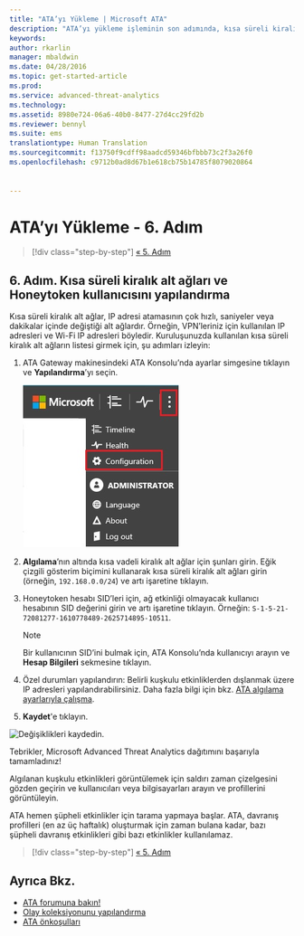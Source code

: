 ```yaml
---
title: "ATA’yı Yükleme | Microsoft ATA"
description: "ATA’yı yükleme işleminin son adımında, kısa süreli kiralık alt ağları ve Honeytoken kullanıcısını yapılandırırsınız."
keywords: 
author: rkarlin
manager: mbaldwin
ms.date: 04/28/2016
ms.topic: get-started-article
ms.prod: 
ms.service: advanced-threat-analytics
ms.technology: 
ms.assetid: 8980e724-06a6-40b0-8477-27d4cc29fd2b
ms.reviewer: bennyl
ms.suite: ems
translationtype: Human Translation
ms.sourcegitcommit: f13750f9cdff98aadcd59346bfbbb73c2f3a26f0
ms.openlocfilehash: c9712b0ad8d67b1e618cb75b14785f8079020864


---
```


# ATA’yı Yükleme - 6. Adım

>[!div class="step-by-step"]
[« 5. Adım](install-ata-step5.md)

## 6. Adım. Kısa süreli kiralık alt ağları ve Honeytoken kullanıcısını yapılandırma
Kısa süreli kiralık alt ağlar, IP adresi atamasının çok hızlı, saniyeler veya dakikalar içinde değiştiği alt ağlardır. Örneğin, VPN’leriniz için kullanılan IP adresleri ve Wi-Fi IP adresleri böyledir. Kuruluşunuzda kullanılan kısa süreli kiralık alt ağların listesi girmek için, şu adımları izleyin:

1.  ATA Gateway makinesindeki ATA Konsolu’nda ayarlar simgesine tıklayın ve **Yapılandırma**’yı seçin.

    ![ATA yapılandırma ayarları](media/ATA-config-icon.JPG)

2.  **Algılama**’nın altında kısa vadeli kiralık alt ağlar için şunları girin. Eğik çizgili gösterim biçimini kullanarak kısa süreli kiralık alt ağları girin (örneğin, `192.168.0.0/24`) ve artı işaretine tıklayın.

3.  Honeytoken hesabı SID’leri için, ağ etkinliği olmayacak kullanıcı hesabının SID değerini girin ve artı işaretine tıklayın. Örneğin: `S-1-5-21-72081277-1610778489-2625714895-10511`.

    > [!NOTE]
    > Bir kullanıcının SID’ini bulmak için, ATA Konsolu’nda kullanıcıyı arayın ve **Hesap Bilgileri** sekmesine tıklayın. 

4.  Özel durumları yapılandırın: Belirli kuşkulu etkinliklerden dışlanmak üzere IP adresleri yapılandırabilirsiniz. Daha fazla bilgi için bkz. [ATA algılama ayarlarıyla çalışma](working-with-detection-settings.md).

5.  **Kaydet**'e tıklayın.

![Değişiklikleri kaydedin.](media/ATA-VPN-Subnets.JPG)

Tebrikler, Microsoft Advanced Threat Analytics dağıtımını başarıyla tamamladınız!

Algılanan kuşkulu etkinlikleri görüntülemek için saldırı zaman çizelgesini gözden geçirin ve kullanıcıları veya bilgisayarları arayın ve profillerini görüntüleyin.

ATA hemen şüpheli etkinlikler için tarama yapmaya başlar. ATA, davranış profilleri (en az üç haftalık) oluşturmak için zaman bulana kadar, bazı şüpheli davranış etkinlikleri gibi bazı etkinlikler kullanılamaz.


>[!div class="step-by-step"]
[« 5. Adım](install-ata-step5.md)


## Ayrıca Bkz.

- [ATA forumuna bakın!](https://social.technet.microsoft.com/Forums/security/home?forum=mata)
- [Olay koleksiyonunu yapılandırma](configure-event-collection.md)
- [ATA önkoşulları](/advanced-threat-analytics/plan-design/ata-prerequisites)




<!--HONumber=Jul16_HO4-->


